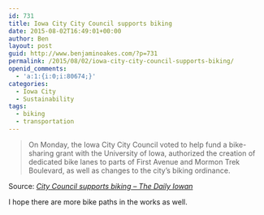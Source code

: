 ```yaml
---
id: 731
title: Iowa City City Council supports biking
date: 2015-08-02T16:49:01+00:00
author: Ben
layout: post
guid: http://www.benjaminoakes.com/?p=731
permalink: /2015/08/02/iowa-city-city-council-supports-biking/
openid_comments:
  - 'a:1:{i:0;i:80674;}'
categories:
  - Iowa City
  - Sustainability
tags:
  - biking
  - transportation
---
```

> On Monday, the Iowa City City Council voted to help fund a bike-sharing grant with the University of Iowa, authorized the creation of dedicated bike lanes to parts of First Avenue and Mormon Trek Boulevard, as well as changes to the city’s biking ordinance.

Source: _[City Council supports biking &#8211; The Daily Iowan](http://www.dailyiowan.com/2015/07/28/Metro/42641.html)_

I hope there are more bike paths in the works as well.

&nbsp;

&nbsp;

&nbsp;